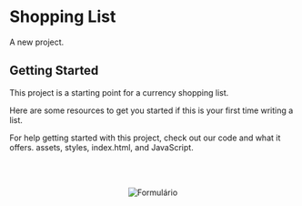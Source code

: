 # Shopping List

A new project.

## Getting Started

This project is a starting point for a currency shopping list.

Here are some resources to get you started if this is your first time writing a list.

For help getting started with this project, check out our code and what it offers.
assets, styles, index.html, and JavaScript.

<!--START_SECTION:footer-->

<br />
<br />

<p align="center">
<img align="center" src="assets/icons/Loja.png" alt="Formulário"/>
</p>
